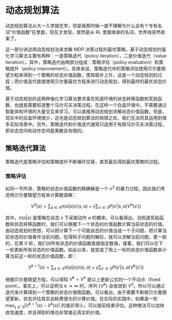 # 动态规划算法

动态规划算法从大一入学就在学，但是我那时候一直不理解为什么会有个专有名词“价值函数”在里面，现在才发现，居然是从 RL 里面继承的名词。世界线突然收束了。

这一部分讲述用动态规划法来求解 MDP 决策过程的最优策略。基于动态规划的强化学习算法主要有两种：一是策略迭代（policy iteration），二是价值迭代（value iteration）。其中，策略迭代由两部分组成：策略评估（policy evaluation）和策略提升（policy improvement）。具体来说，策略迭代中的策略评估使用贝尔曼期望方程来得到一个策略的状态价值函数，使其稳步上升，这是一个动态规划的过程；而价值迭代直接使用贝尔曼最优方程来进行动态规划，得到最终的最优状态价值。

基于动态规划的这两种强化学习算法要求事先知道环境的状态转移函数和奖励函数，也就是需要知道整个马尔可夫决策过程。在这样一个白盒环境中，不需要通过智能体和环境的大量交互来学习，可以直接用动态规划求解状态价值函数。但是，现实中的白盒环境很少，这也是动态规划算法的局限之处，我们无法将其运用到很多实际场景中。另外，策略迭代和价值迭代通常只适用于有限马尔可夫决策过程，即状态空间和动作空间是离散且有限的。

## 策略迭代算法

策略迭代是策略评估和策略提升不断循环交替，直至最后得到最优策略的过程。

### 策略评估

如同一节所讲，策略的状态价值函数的精确解是一个 $n^3$ 的暴力过程，因此我们考虑用贝尔曼期望方程来计算数值解：

$$ V^{\pi}(s) = \sum_{a \in A} \pi(a|s) \left( r(s, a) + \gamma \sum_{s' \in S} P(s'|s, a) V^{\pi}(s') \right) $$

其中，$\pi(a|s)$ 是策略在状态 $s$ 下采取动作 $a$ 的概率。可以看得出，当知道奖励函数和状态转移函数时，我们可以根据下一个状态的价值函数计算当前状态的价值。由动态规划的思想，可以把计算下一个可能状态的价值当成一个子问题，把计算当前状态的价值看作当前问题。在得知子问题的解后，就可以求解当前问题。更一般的，在第 0 轮，我们对所有状态的价值函数直接指定数值，接着，我们可以在下一轮更新所有状态的价值函数。如此以来，就变成了用上一轮的状态价值函数来计算当前这一轮的状态价值函数，即：

$$ V^{k+1}(s) = \sum_{a \in A} \pi(a|s) \left( r(s, a) + \gamma \sum_{s' \in S} P(s'|s, a) V^{k}(s') \right) $$

根据贝尔曼期望方程，可以得知 $V^k = V^{\pi}$ 是以上更新公式的一个不动点（fixed point）。事实上，可以证明当 $k \to \infty$ 时，序列 $\{V^k\}$ 会收敛到 $V^{\pi}$。所以可以通过迭代来计算得到一个策略的状态价值图函数。可以看出，由于需要不断做贝尔曼期望更新，状态评估其实会耗费很大的计算价值。在实际的实践中，如果是一轮 $\max_{s \in S} |V^{k+1}(s) - V^k(s)|$ 的值非常小，可以提前结束评估。这种做法可以加快收敛速度，并且得到的值也非常接近真实的价值。




